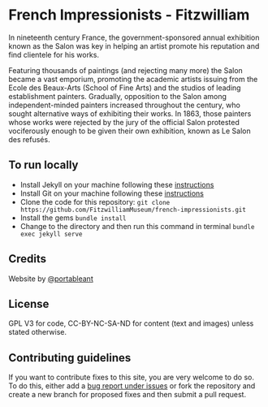 # French Impressionists - Fitzwilliam

In nineteenth century France, the government-sponsored annual exhibition known as the Salon was key in helping an artist promote his reputation and find clientele for his works.

Featuring thousands of paintings (and rejecting many more) the Salon became a vast emporium, promoting the academic artists issuing from the Ecole des Beaux-Arts (School of Fine Arts) and the studios of leading establishment painters. Gradually, opposition to the Salon among independent-minded painters increased throughout the century, who sought alternative ways of exhibiting their works. In 1863, those painters whose works were rejected by the jury of the official Salon protested vociferously enough to be given their own exhibition, known as Le Salon des refusés.


## To run locally

* Install Jekyll on your machine following these [instructions](https://jekyllrb.com/docs/installation/)
* Install Git on your machine following these [instructions](https://git-scm.com/book/en/v2/Getting-Started-Installing-Git)
* Clone the code for this repository:
   `git clone https://github.com/FitzwilliamMuseum/french-impressionists.git`
* Install the gems
   `bundle install`
* Change to the directory and then run this command in terminal `bundle exec jekyll serve`


## Credits

Website by [@portableant](https://github.com/portableant)

## License

GPL V3 for code, CC-BY-NC-SA-ND for content (text and images) unless stated otherwise.

## Contributing guidelines

If you want to contribute fixes to this site, you are very welcome to do so. To do this, either add a [bug report under issues](https://github.com/FitzwilliamMuseum/french-impressionists/issues) or fork the repository and create a new branch for proposed fixes and then submit a pull request.
